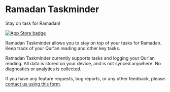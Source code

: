 # Ramadan Taskminder

Stay on task for Ramadan!

[![App Store badge](https://13willow.com/assets/badges/appstore.svg)](https://apps.apple.com/app/ramadan-taskminder/id6446471761?itsct=apps_box_badge&itscg=30200)

Ramadan Taskminder allows you to stay on top of your tasks for Ramadan. Keep track
of your Qur'an reading and other key tasks.

Ramadan Taskminder currently supports tasks and logging your Qur'an reading. All
data is stored on your device, and is not synced anywhere. No diagnostics or analytics
is collected.

If you have any feature requests, bug reports, or any other feedback, please
[contact us using this form](https://docs.google.com/forms/d/e/1FAIpQLScqajYl3qmnkdb48voPwN88LENp6XPxPh4eYQzgZUhAluqGWg/viewform).